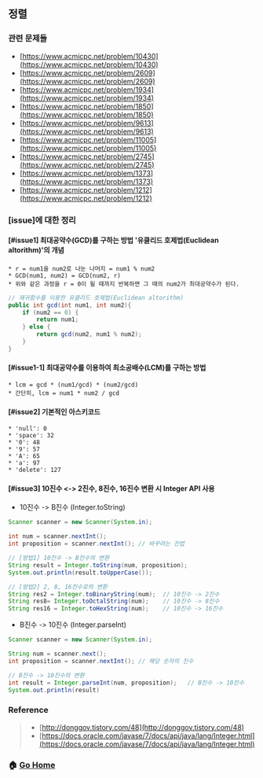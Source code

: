 ## 정렬

### 관련 문제들
* [https://www.acmicpc.net/problem/10430](https://www.acmicpc.net/problem/10430)
* [https://www.acmicpc.net/problem/2609](https://www.acmicpc.net/problem/2609)
* [https://www.acmicpc.net/problem/1934](https://www.acmicpc.net/problem/1934)
* [https://www.acmicpc.net/problem/1850](https://www.acmicpc.net/problem/1850)
* [https://www.acmicpc.net/problem/9613](https://www.acmicpc.net/problem/9613)
* [https://www.acmicpc.net/problem/11005](https://www.acmicpc.net/problem/11005)
* [https://www.acmicpc.net/problem/2745](https://www.acmicpc.net/problem/2745)
* [https://www.acmicpc.net/problem/1373](https://www.acmicpc.net/problem/1373)
* [https://www.acmicpc.net/problem/1212](https://www.acmicpc.net/problem/1212)


### [issue]에 대한 정리
#### [#issue1] 최대공약수(GCD)를 구하는 방법 '유클리드 호제법(Euclidean altorithm)'의 개념
    * r = num1을 num2로 나눈 나머지 = num1 % num2
    * GCD(num1, num2) = GCD(num2, r)
    * 위와 같은 과정을 r = 0이 될 때까지 반복하면 그 때의 num2가 최대공약수가 된다.
~~~java
// 재귀함수를 이용한 유클리드 호제법(Euclidean altorithm)
public int gcd(int num1, int num2){
    if (num2 == 0) {
        return num1;
    } else {
        return gcd(num2, num1 % num2);
    }
}
~~~

#### [#issue1-1] 최대공약수를 이용하여 최소공배수(LCM)를 구하는 방법 
    * lcm = gcd * (num1/gcd) * (num2/gcd)
    * 간단히, lcm = num1 * num2 / gcd
    
#### [#issue2] 기본적인 아스키코드
    * 'null': 0
    * 'space': 32
    * '0': 48
    * '9': 57
    * 'A': 65
    * 'a': 97
    * 'delete': 127

#### [#issue3] 10진수 <-> 2진수, 8진수, 16진수 변환 시 Integer API 사용
* 10진수 -> B진수 (Integer.toString)
~~~java
Scanner scanner = new Scanner(System.in);

int num = scanner.nextInt();
int proposition = scanner.nextInt(); // 바꾸려는 진법

// [방법1] 10진수 -> B진수의 변환
String result = Integer.toString(num, proposition);
System.out.println(result.toUpperCase());

// [방법2] 2, 8, 16진수로의 변환
String res2 = Integer.toBinaryString(num);  // 10진수 -> 2진수
String res8= Integer.toOctalString(num);    // 10진수 -> 8진수
String res16 = Integer.toHexString(num);    // 10진수 -> 16진수
~~~

* B진수 -> 10진수 (Integer.parseInt)
~~~java
Scanner scanner = new Scanner(System.in);

String num = scanner.next(); 
int proposition = scanner.nextInt(); // 해당 숫자의 진수

// B진수 -> 10진수의 변환
int result = Integer.parseInt(num, proposition);   // B진수 -> 10진수
System.out.println(result)
~~~


### Reference
> - [http://donggov.tistory.com/48](http://donggov.tistory.com/48)
> - [https://docs.oracle.com/javase/7/docs/api/java/lang/Integer.html](https://docs.oracle.com/javase/7/docs/api/java/lang/Integer.html)

### :house: [Go Home](https://github.com/Do-Hee/algorithm-study) 
